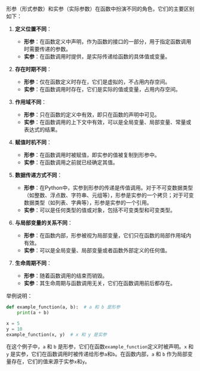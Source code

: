 形参（形式参数）和实参（实际参数）在函数中扮演不同的角色，它们的主要区别如下：

1. **定义位置不同**：
   - **形参**：在函数定义中声明，作为函数的接口的一部分，用于指定函数调用时需要传递的参数。
   - **实参**：在函数调用时提供，是实际传递给函数的具体值或变量。

2. **存在时期不同**：
   - **形参**：仅在函数定义时存在，它们是虚拟的，不占用内存空间。
   - **实参**：在函数调用时存在，它们是实际的值或变量，占用内存空间。

3. **作用域不同**：
   - **形参**：只在函数的定义中有效，即只在函数的声明中可见。
   - **实参**：在函数调用的上下文中有效，可以是全局变量、局部变量、常量或表达式的结果。

4. **赋值时机不同**：
   - **形参**：在函数调用时被赋值，即实参的值被复制到形参中。
   - **实参**：在函数调用之前就已经确定其值。

5. **数据传递方式不同**：
   - **形参**：在Python中，实参到形参的传递是传值调用。对于不可变数据类型（如整数、浮点数、字符串、元组等），形参是实参的一个拷贝；对于可变数据类型（如列表、字典等），形参是实参的一个引用。
   - **实参**：可以是任何类型的值或对象，包括不可变类型和可变类型。

6. **与局部变量的关系不同**：
   - **形参**：在函数内部，形参被视为局部变量，它们只在函数的局部作用域内有效。
   - **实参**：可以是全局变量、局部变量或者函数外部定义的任何值。

7. **生命周期不同**：
   - **形参**：随着函数调用的结束而销毁。
   - **实参**：其生命周期与函数调用无关，它们在函数调用前后都存在。

举例说明：

```python
def example_function(a, b):  # a 和 b 是形参
    print(a + b)

x = 5
y = 10
example_function(x, y)  # x 和 y 是实参
```

在这个例子中，`a` 和 `b` 是形参，它们在函数`example_function`定义时被声明。`x` 和 `y` 是实参，它们在函数调用时被传递给形参`a`和`b`。在函数内部，`a` 和 `b` 作为局部变量存在，它们的值来源于实参`x`和`y`。
